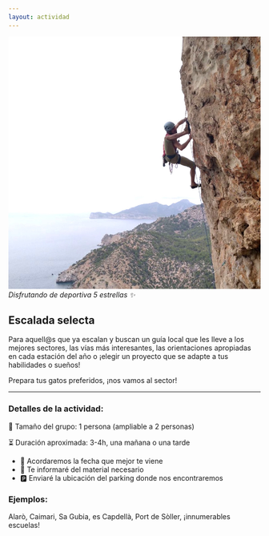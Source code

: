 ```yaml
---
layout: actividad
---
```


![Disfrutando de deportiva 5 estrellas ✨](./../assets/img/deportiva-selecta.jpg)
*Disfrutando de deportiva 5 estrellas ✨*

## Escalada selecta

Para aquell@s que ya escalan y buscan un guía local que les lleve a los mejores sectores, las vías más interesantes, las orientaciones apropiadas en cada estación del año o ¡elegir un proyecto que se adapte a tus habilidades o sueños!

Prepara tus gatos preferidos, ¡nos vamos al sector!

* * *

### Detalles de la actividad:<br>
👥 Tamaño del grupo: 1 persona (ampliable a 2 personas)

⏳ Duración aproximada: 3-4h, una mañana o una tarde

*	📅 Acordaremos la fecha que mejor te viene
*	🎒 Te informaré del material necesario
*	🅿️ Enviaré la ubicación del parking donde nos encontraremos

### Ejemplos:<br>
Alarò, Caimari, Sa Gubia, es Capdellà, Port de Sòller, ¡innumerables escuelas!

